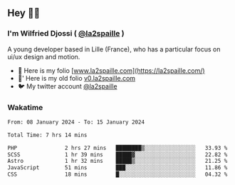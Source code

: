 ## Hey 👋🏾
### I'm Wilfried Djossi ( <a href="https://twitter.com/la2spaille/" target="_blank">@la2spaille</a> )
A young developer based in Lille (France), who has a particular focus on ui/ux design and motion.

- 🎨 Here is my folio [www.la2spaille.com](https://la2spaille.com/)
- 🎨' Here is my old folio [v0.la2spaille.com](https://v0.la2spaille.com/)
- 🐦 My twitter account [@la2spaille](https://twitter.com/la2spaille/)

### Wakatime
<!--START_SECTION:waka-->

```txt
From: 08 January 2024 - To: 15 January 2024

Total Time: 7 hrs 14 mins

PHP               2 hrs 27 mins   ████████▒░░░░░░░░░░░░░░░░   33.93 %
SCSS              1 hr 39 mins    █████▓░░░░░░░░░░░░░░░░░░░   22.82 %
Astro             1 hr 32 mins    █████▒░░░░░░░░░░░░░░░░░░░   21.25 %
JavaScript        51 mins         ███░░░░░░░░░░░░░░░░░░░░░░   11.86 %
CSS               18 mins         █░░░░░░░░░░░░░░░░░░░░░░░░   04.32 %
```

<!--END_SECTION:waka-->
<!--
**la2spaille/la2spaille** is a ✨ _special_ ✨ repository because its `README.md` (this file) appears on your GitHub profile.

Here are some ideas to get you started:

- 🔭 I’m currently working on ...
- 🌱 I’m currently learning ...
- 👯 I’m looking to collaborate on ...
- 🤔 I’m looking for help with ...
- 💬 Ask me about ...
- 📫 How to reach me: ...
- 😄 Pronouns: ...
- ⚡ Fun fact: ...
-->
